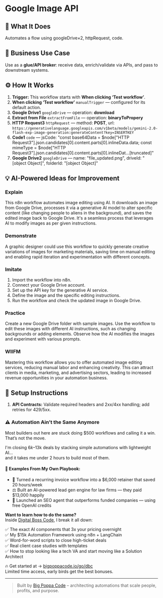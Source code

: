 # Google Image API
## 🚀 What It Does
Automates a flow using googleDrive×2, httpRequest, code.

## 💼 Business Use Case
Use as a **glue/API broker**: receive data, enrich/validate via APIs, and pass to downstream systems.

## ⚙️ How It Works
1. **Trigger:** This workflow starts with **When clicking ‘Test workflow’**.
2. **When clicking ‘Test workflow’** `manualTrigger` — configured for its default action.
3. **Google Drive1** `googleDrive` — operation: **download**
4. **Extract from File** `extractFromFile` — operation: **binaryToPropery**
5. **HTTP Request3** `httpRequest` — method: **POST**, url: `https://generativelanguage.googleapis.com/v1beta/models/gemini-2.0-flash-exp-image-generation:generateContent?key=INSERTKEY`
6. **Code1** `code` — jsCode: "const base64Data = $node["HTTP Request3"].json.candidates[0].content.parts[0].inlineData.data;
const mimeType = $node["HTTP Request3"].json.candidates[0].content.parts[0].inlineDat…[truncated]"
7. **Google Drive2** `googleDrive` — name: "file_updated.png", driveId: "[object Object]", folderId: "[object Object]"

## 💡 AI-Powered Ideas for Improvement
### Explain
This n8n workflow automates image editing using AI. It downloads an image from Google Drive, processes it via a generative AI model to alter specific content (like changing people to aliens in the background), and saves the edited image back to Google Drive. It's a seamless process that leverages AI to modify images as per given instructions.

### Demonstrate
A graphic designer could use this workflow to quickly generate creative variations of images for marketing materials, saving time on manual editing and enabling rapid iteration and experimentation with different concepts.

### Imitate
1. Import the workflow into n8n.
2. Connect your Google Drive account.
3. Set up the API key for the generative AI service.
4. Define the image and the specific editing instructions.
5. Run the workflow and check the updated image in Google Drive.

### Practice
Create a new Google Drive folder with sample images. Use the workflow to edit these images with different AI instructions, such as changing backgrounds or adding elements. Observe how the AI modifies the images and experiment with various prompts.

### WIIFM
Mastering this workflow allows you to offer automated image editing services, reducing manual labor and enhancing creativity. This can attract clients in media, marketing, and advertising sectors, leading to increased revenue opportunities in your automation business.

## 🔧 Setup Instructions
1. **API Contracts:** Validate required headers and 2xx/4xx handling; add retries for 429/5xx.

### ⚠️ Automation Ain’t the Same Anymore

Most builders out here are stuck doing $500 workflows and calling it a win.  
That’s not the move.  

I'm closing $6k–$13k deals by stacking simple automations with lightweight AI...  
and it takes me under 2 hours to build most of them.

#### 🧠 Examples From My Own Playbook:
- 🔁 Turned a recurring invoice workflow into a $6,000 retainer that saved 20 hours/week  
- ⚖️ Built an AI-powered lead gen engine for law firms — they paid $13,000 happily  
- 🚀 Launched an SEO agent that outperforms funded companies — using free OpenAI credits  

**Want to learn how to do the same?**  
Inside [Digital Boss Code](https://bigpoppacode.io/go/dbc), I break it all down:

✅ The exact AI components that 3x your pricing overnight  
✅ My $15k Automation Framework using n8n + LangChain  
✅ Word-for-word scripts to close high-ticket deals  
✅ Real client case studies with templates  
✅ How to stop looking like a tech VA and start moving like a Solution Architect  

🔥 Get started at → [bigpoppacode.io/go/dbc](https://bigpoppacode.io/go/dbc)  
Limited time access, early birds get the best bonuses.

---
> Built by [Big Poppa Code](https://bigpoppacode.io) – architecting automations that scale people, profits, and purpose.
